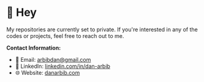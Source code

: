 # 👋 Hey
My repositories are currently set to private. If you're interested in any of the codes or projects, feel free to reach out to me.

**Contact Information:**
- 📧 Email: [arbibdan@gmail.com](mailto:arbibdan@gmail.com)
- 💬 LinkedIn: [linkedin.com/in/dan-arbib](https://www.linkedin.com/in/dan-arbib/)
- 🌐 Website: [danarbib.com](https://danarbib.com)


<!---
DanArbib/DanArbib is a ✨ special ✨ repository because its `README.md` (this file) appears on your GitHub profile.
You can click the Preview link to take a look at your changes.
--->
